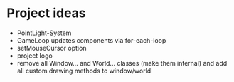 # Project ideas
- PointLight-System
- GameLoop updates components via for-each-loop
- setMouseCursor option
- project logo
- remove all Window... and World... classes (make them internal) and add all custom drawing methods to window/world